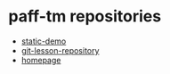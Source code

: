 # paff-tm repositories
- [static-demo](https://github.com/paff-tm/static-demo)
- [git-lesson-repository](https://github.com/paff-tm/git-lesson-repository)
- [homepage](https://github.com/paff-tm/paff-tm.github.io.git)

